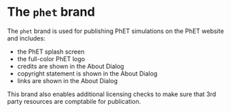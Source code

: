 # The `phet` brand

The `phet` brand is used for publishing PhET simulations on the PhET website and includes:
* the PhET splash screen 
* the full-color PhET logo
* credits are shown in the About Dialog
* copyright statement is shown in the About Dialog
* links are shown in the About Dialog

This brand also enables additional licensing checks to make sure that 3rd party resources are comptabile for publication.